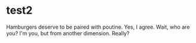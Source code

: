 # test2
Hamburgers deserve to be paired with poutine.
Yes, I agree.
Wait, who are you?
I'm you, but from another dimension.
Really?